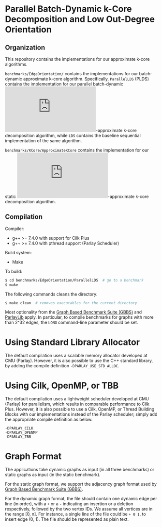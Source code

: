 # Parallel Batch-Dynamic k-Core Decomposition and Low Out-Degree Orientation

Organization
--------

This repository contains the implementations for our
approximate k-core algorithms.

`benchmarks/EdgeOrientation/` contains the implementations for our batch-dynamic
approximate k-core algorithm. Specifically, `ParallelLDS` (PLDS) contains the
implementation for our parallel batch-dynamic
![equation](https://latex.codecogs.com/gif.latex?%282&plus;%5Cdelta%29)-approximate
k-core decomposition algorithm, while `LDS` contains the baseline sequential
implementation of the same algorithm.

`benchmarks/KCore/ApproximateKCore` contains the implementation for our static
![equation](https://latex.codecogs.com/gif.latex?%282&plus;%5Cdelta%29)-approximate
k-core decomposition algorithm.

Compilation
--------

Compiler:
* g++ &gt;= 7.4.0 with support for Cilk Plus
* g++ &gt;= 7.4.0 with pthread support (Parlay Scheduler)

Build system:
* Make

To build:
```sh
$ cd benchmarks/EdgeOrientation/ParallelLDS  # go to a benchmark
$ make
```

The following commands cleans the directory:
```sh
$ make clean  # removes executables for the current directory
```

Most optionality from the [Graph Based Benchmark Suite (GBBS)](https://github.com/ParAlg/gbbs) and
[ParlayLib](https://github.com/cmuparlay/parlaylib) apply. In particular, to compile benchmarks for graphs with
more than 2^32 edges, the `LONG` command-line parameter should be set.

# Using Standard Library Allocator

The default compilation uses a scalable memory allocator developed at CMU
(Parlay). However, it is also possible to use the C++ standard library,
by adding the compile definition `-DPARLAY_USE_STD_ALLOC`.

# Using Cilk, OpenMP, or TBB

The default compilation uses a lightweight scheduler developed at CMU (Parlay)
for parallelism, which results in comparable performance to Cilk Plus.
However, it is also possible to use a Cilk, OpenMP, or Thread Building
Blocks with our implementations instead of the Parlay scheduler; simply add
the appropriate compile definition as below.

```
-DPARLAY_CILK
-DPARLAY_OPENMP
-DPARLAY_TBB
```

# Graph Format

The applications take dynamic graphs as input (in all three benchmarks) or 
static graphs as input (in the static benchmark).

For the static graph format, we support the adjacency graph format used by
[Graph Based Benchmark Suite (GBBS)](https://github.com/ParAlg/gbbs).

For the dynamic graph format, the file should contain one dynamic edge per line
(in order), with a `+` or a `-` indicating an insertion or a deletion
respectively, followed by the two vertex IDs. We assume all
vertices are in the range [0, n]. For instance, a single line of the file
could be `+ 0 1`, to insert edge (0, 1). The file should be represented
as plain text.